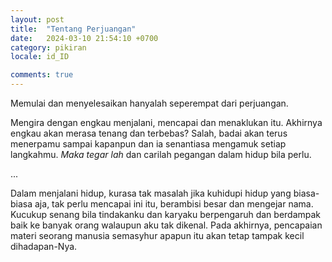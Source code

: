 ```yaml
---
layout: post
title:  "Tentang Perjuangan"
date:   2024-03-10 21:54:10 +0700
category: pikiran
locale: id_ID

comments: true
---
```


Memulai dan menyelesaikan hanyalah seperempat dari perjuangan.<!--more-->

Mengira dengan engkau menjalani, mencapai dan menaklukan itu. Akhirnya engkau akan merasa tenang dan terbebas? Salah, badai akan terus menerpamu sampai kapanpun dan ia senantiasa mengamuk setiap langkahmu. *Maka tegar lah* dan carilah pegangan dalam hidup bila perlu.

...

Dalam menjalani hidup, kurasa tak masalah jika kuhidupi hidup yang biasa-biasa aja, tak perlu mencapai ini itu, berambisi besar dan mengejar nama. Kucukup senang bila tindakanku dan karyaku berpengaruh dan berdampak baik ke banyak orang walaupun aku tak dikenal. Pada akhirnya, pencapaian materi seorang manusia semasyhur apapun itu akan tetap tampak kecil dihadapan-Nya.
